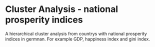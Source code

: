 # Cluster Analysis - national prosperity indices
A hierarchical cluster analysis from countrys with national prosperity indices in germnan. For example GDP, happiness index and gini index.
